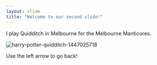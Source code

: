 ```yaml
---
layout: slide
title: "Welcome to our second slide!"
---
```

I play Quidditch in Melbourne for the Melbourne Manticores.

![harry-potter-quidditch-1447025718](https://user-images.githubusercontent.com/36594527/115504182-df5d9100-a2ba-11eb-811f-710ec287db1f.gif)

Use the left arrow to go back!
